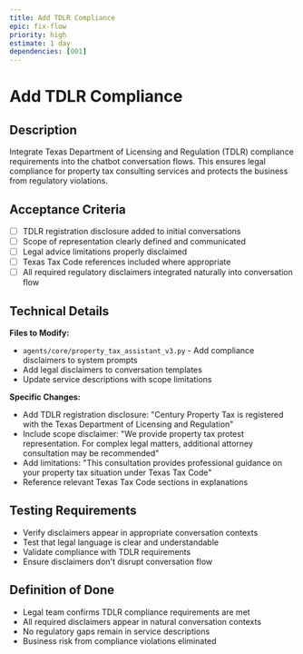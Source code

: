 ```yaml
---
title: Add TDLR Compliance
epic: fix-flow
priority: high
estimate: 1 day
dependencies: [001]
---
```


# Add TDLR Compliance

## Description
Integrate Texas Department of Licensing and Regulation (TDLR) compliance requirements into the chatbot conversation flows. This ensures legal compliance for property tax consulting services and protects the business from regulatory violations.

## Acceptance Criteria
- [ ] TDLR registration disclosure added to initial conversations
- [ ] Scope of representation clearly defined and communicated
- [ ] Legal advice limitations properly disclaimed
- [ ] Texas Tax Code references included where appropriate
- [ ] All required regulatory disclaimers integrated naturally into conversation flow

## Technical Details
**Files to Modify:**
- `agents/core/property_tax_assistant_v3.py` - Add compliance disclaimers to system prompts
- Add legal disclaimers to conversation templates
- Update service descriptions with scope limitations

**Specific Changes:**
- Add TDLR registration disclosure: "Century Property Tax is registered with the Texas Department of Licensing and Regulation"
- Include scope disclaimer: "We provide property tax protest representation. For complex legal matters, additional attorney consultation may be recommended"
- Add limitations: "This consultation provides professional guidance on your property tax situation under Texas Tax Code"
- Reference relevant Texas Tax Code sections in explanations

## Testing Requirements
- Verify disclaimers appear in appropriate conversation contexts
- Test that legal language is clear and understandable
- Validate compliance with TDLR requirements
- Ensure disclaimers don't disrupt conversation flow

## Definition of Done
- Legal team confirms TDLR compliance requirements are met
- All required disclaimers appear in natural conversation contexts
- No regulatory gaps remain in service descriptions
- Business risk from compliance violations eliminated